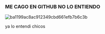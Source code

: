 ### ME CAGO EN GITHUB NO LO ENTIENDO
![ba1199ac8ac912349cbd661efb7b6c3b](https://github.com/killerpresence/killerpresence/assets/144563947/56bd1b4b-d807-4e31-a5ba-66a3ee3f51e2)

ya lo entendi chicos
